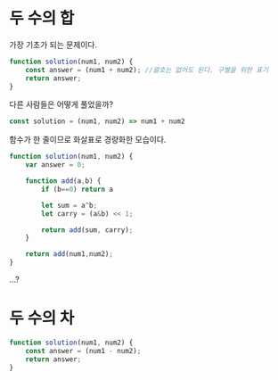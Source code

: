 # 두 수의 합
가장 기초가 되는 문제이다.
```js
function solution(num1, num2) {
    const answer = (num1 + num2); //괄호는 없어도 된다. 구별을 위한 표기
    return answer;
}
```
다른 사람들은 어떻게 풀었을까?
```js
const solution = (num1, num2) => num1 + num2
```
함수가 한 줄이므로 화살표로 경량화한 모습이다.

```js
function solution(num1, num2) {
    var answer = 0;

    function add(a,b) {
        if (b==0) return a

        let sum = a^b;
        let carry = (a&b) << 1;

        return add(sum, carry);
    }

    return add(num1,num2);
}
```
...?

# 두 수의 차
```js
function solution(num1, num2) {
    const answer = (num1 - num2);
    return answer;
}
```
